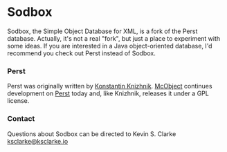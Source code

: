 # Sodbox

Sodbox, the Simple Object Database for XML, is a fork of the Perst database. Actually, it's not a real "fork", but just a 
place to experiment with some ideas. If you are interested in a Java object-oriented database, I'd recommend you check out 
Perst instead of Sodbox.

### Perst

Perst was originally written by [Konstantin Knizhnik](https://github.com/knizhnik). [McObject](http://www.mcobject.com/) 
continues development on [Perst](http://www.mcobject.com/perst) today and, like Knizhnik, releases it under a GPL license.

### Contact

Questions about Sodbox can be directed to Kevin S. Clarke <ksclarke@ksclarke.io>

